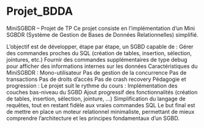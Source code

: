 # Projet_BDDA
MiniSGBDR – Projet de TP
Ce projet consiste en l’implémentation d’un Mini SGBDR (Système de Gestion de Bases de Données Relationnelles) simplifié.

L’objectif est de développer, étape par étape, un SGBD capable de :
Gérer des commandes proches du SQL (création de tables, insertion, sélection, jointures, etc.)
Fournir des commandes supplémentaires de type debug pour afficher des informations internes sur les données
Caractéristiques du MiniSGBDR :
Mono-utilisateur
Pas de gestion de la concurrence
Pas de transactions
Pas de droits d’accès
Pas de crash recovery
Pédagogie et progression :
Le projet suit le rythme du cours :
Implémentation des couches bas-niveau du SGBD
Ajout progressif des fonctionnalités (création de tables, insertion, sélection, jointure, …)
Simplification du langage de requêtes, tout en restant fidèle aux vraies commandes SQL
Le but final est de mettre en place un moteur relationnel minimaliste, permettant de mieux comprendre l’architecture et les principes fondamentaux d’un SGBD.